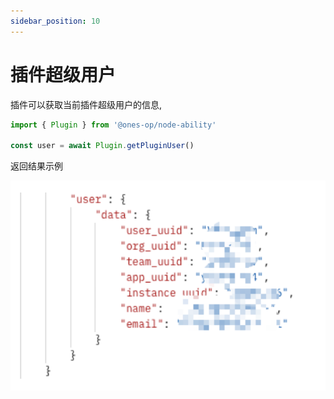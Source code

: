 ```yaml
---
sidebar_position: 10
---
```


# 插件超级用户

插件可以获取当前插件超级用户的信息,

```javascript
import { Plugin } from '@ones-op/node-ability'

const user = await Plugin.getPluginUser()
```

返回结果示例

![image-20220427180450183](pluginUser.png)
